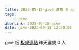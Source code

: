 ```yaml
---
title: 2023-09-18-give 違規 0 人
tags:
    - give
abbrlink: 2023-09-18-give
date: give-2023-09-18 12:00:00
---
```

give 板 [板規連結](https://www.ptt.cc/bbs/give/M.1612495900.A.C32.html)
昨天違規 0 人
